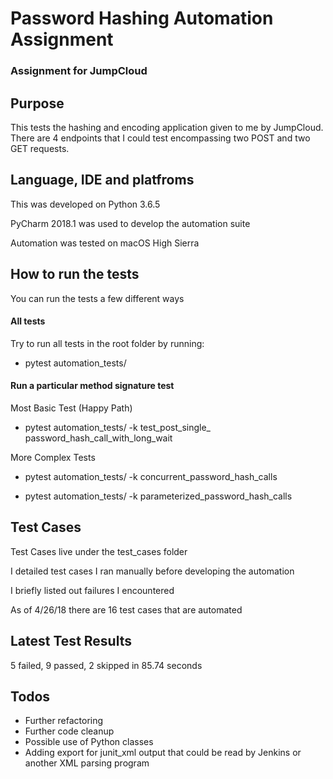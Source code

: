 # Password Hashing Automation Assignment

### Assignment for JumpCloud

## Purpose

This tests the hashing and encoding application 
given to me by JumpCloud. There are 4 endpoints that
I could test encompassing two POST and two GET requests.


## Language, IDE and platfroms

This was developed on Python 3.6.5

PyCharm 2018.1 was used to develop the automation suite

Automation was tested on macOS High Sierra

## How to run the tests

You can run the tests a few different ways

#### All tests

Try to run all tests in the root folder by running:

* pytest automation_tests/

#### Run a particular method signature test 

Most Basic Test (Happy Path)

* pytest automation_tests/ -k test_post_single_
password_hash_call_with_long_wait

More Complex Tests

* pytest automation_tests/ -k concurrent_password_hash_calls

* pytest automation_tests/ -k parameterized_password_hash_calls

## Test Cases

Test Cases live under the test_cases folder

I detailed test cases I ran manually before developing the automation

I briefly listed out failures I encountered

As of 4/26/18 there are 16 test cases that are automated

## Latest Test Results

5 failed, 9 passed, 2 skipped in 85.74 seconds 

## Todos

* Further refactoring
* Further code cleanup
* Possible use of Python classes
* Adding export for junit_xml output that could be 
read by Jenkins or another XML parsing program



